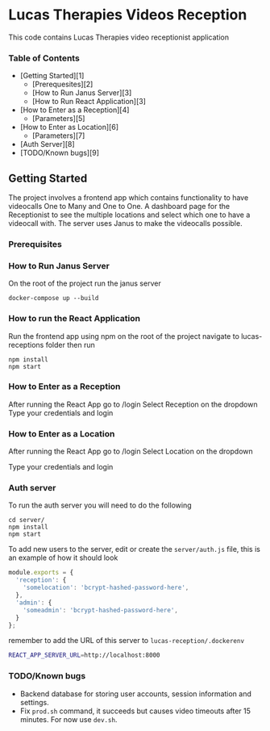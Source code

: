 # Lucas Therapies Videos Reception 

This code contains Lucas Therapies video receptionist application
### Table of Contents

-   [Getting Started][1]
    -   [Prerequesites][2]
    -   [How to Run Janus Server][3]
    -   [How to Run React Application][3]
-   [How to Enter as a Reception][4]
    -   [Parameters][5]
-   [How to Enter as Location][6]
    -   [Parameters][7]  
-   [Auth Server][8]
-   [TODO/Known bugs][9]  


## Getting Started

The project involves a frontend app  which contains functionality to have videocalls One to Many and One to One.
A dashboard page for the Receptionist to see the multiple locations and select which one to have a videocall with.
The server uses Janus to make the videocalls possible.


### Prerequisites


### How to Run Janus Server

On the root of the project run the janus server

`docker-compose up --build`

### How to run the React Application

Run the frontend app using npm
on the root of the project navigate to lucas-receptions folder then run

```
npm install
npm start
```

### How to Enter as a Reception

After running the React App go to /login
Select Reception on the dropdown 
Type your credentials and login


### How to Enter as a Location

After running the React App go to /login
Select Location on the dropdown 

Type your credentials and login

### Auth server

To run the auth server you will need to do the following

```
cd server/
npm install
npm start
```

To add new users to the server, edit or create the `server/auth.js` file, this is an example of how it should
look

```javascript
module.exports = {
  'reception': {
    'somelocation': 'bcrypt-hashed-password-here',
  },
  'admin': {
    'someadmin': 'bcrypt-hashed-password-here',
  }
};
```

remember to add the URL of this server to `lucas-reception/.dockerenv`

``` bash
REACT_APP_SERVER_URL=http://localhost:8000
```

### TODO/Known bugs

* Backend database for storing user accounts, session information and settings.
* Fix `prod.sh` command, it succeeds but causes video timeouts after 15 minutes. For now use `dev.sh`.



